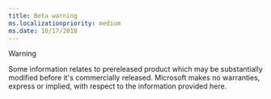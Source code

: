 ```yaml
---
title: Beta warning
ms.localizationpriority: medium
ms.date: 10/17/2018
---
```

> [!WARNING]
> Some information relates to prereleased product which may be substantially modified before it's commercially released. Microsoft makes no warranties, express or implied, with respect to the information provided here.
